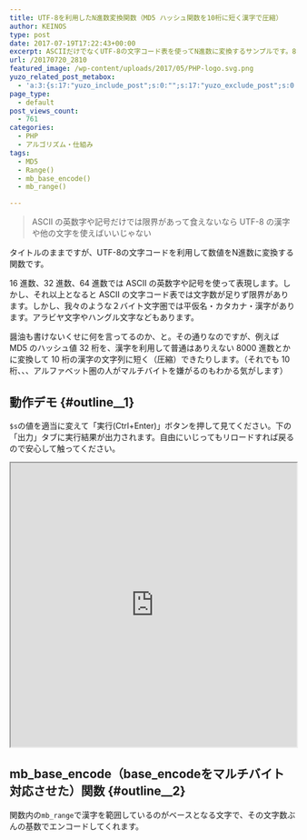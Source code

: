 ```yaml
---
title: UTF-8を利用したN進数変換関数（MD5 ハッシュ関数を10桁に短く漢字で圧縮）
author: KEINOS
type: post
date: 2017-07-19T17:22:43+00:00
excerpt: ASCIIだけでなくUTF-8の文字コード表を使ってN進数に変換するサンプルです。8100進数とかにしてMD5を10桁の漢字に圧縮・短くもできます。
url: /20170720_2810
featured_image: /wp-content/uploads/2017/05/PHP-logo.svg.png
yuzo_related_post_metabox:
  - 'a:3:{s:17:"yuzo_include_post";s:0:"";s:17:"yuzo_exclude_post";s:0:"";s:21:"yuzo_disabled_related";N;}'
page_type:
  - default
post_views_count:
  - 761
categories:
  - PHP
  - アルゴリズム・仕組み
tags:
  - MD5
  - Range()
  - mb_base_encode()
  - mb_range()

---
```

> ASCII の英数字や記号だけでは限界があって食えないなら UTF-8 の漢字や他の文字を使えばいいじゃない 

タイトルのままですが、UTF-8の文字コードを利用して数値をN進数に変換する関数です。

16 進数、32 進数、64 進数では ASCII の英数字や記号を使って表現します。しかし、それ以上となると ASCII の文字コード表では文字数が足りず限界があります。しかし、我々のような２バイト文字圏では平仮名・カタカナ・漢字があります。アラビヤ文字やハングル文字などもあります。

醤油も書けないくせに何を言ってるのか、と。その通りなのですが、例えば MD5 のハッシュ値 32 桁を、漢字を利用して普通はありえない 8000 進数とかに変換して 10 桁の漢字の文字列に短く（圧縮）できたりします。（それでも 10 桁、、、アルファベット圏の人がマルチバイトを嫌がるのもわかる気がします）

## 動作デモ {#outline__1}

`$s`の値を適当に変えて「実行(Ctrl+Enter)」ボタンを押して見てください。下の「出力」タブに実行結果が出力されます。自由にいじってもリロードすれば戻るので安心して触ってください。

<iframe src="https://paiza.io/projects/e/BB18u0XL8Jk9V8EUfjs8gA?theme=terminal" width="100%" height="500" scrolling="no" seamless="seamless"></iframe>

## mb\_base\_encode（base_encodeをマルチバイト対応させた）関数 {#outline__2}

関数内の`mb_range`で漢字を範囲しているのがベースとなる文字で、その文字数ぶんの基数でエンコードしてくれます。